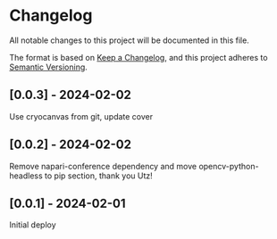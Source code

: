 # Changelog
All notable changes to this project will be documented in this file.

The format is based on [Keep a Changelog](https://keepachangelog.com/en/1.0.0/),
and this project adheres to [Semantic Versioning](https://semver.org/spec/v2.0.0.html).

## [0.0.3] - 2024-02-02
Use cryocanvas from git, update cover

## [0.0.2] - 2024-02-02
Remove napari-conference dependency and move opencv-python-headless to pip section, thank you Utz!

## [0.0.1] - 2024-02-01
Initial deploy
